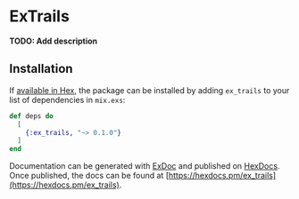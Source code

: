 # ExTrails

**TODO: Add description**

## Installation

If [available in Hex](https://hex.pm/docs/publish), the package can be installed
by adding `ex_trails` to your list of dependencies in `mix.exs`:

```elixir
def deps do
  [
    {:ex_trails, "~> 0.1.0"}
  ]
end
```

Documentation can be generated with [ExDoc](https://github.com/elixir-lang/ex_doc)
and published on [HexDocs](https://hexdocs.pm). Once published, the docs can
be found at [https://hexdocs.pm/ex_trails](https://hexdocs.pm/ex_trails).

